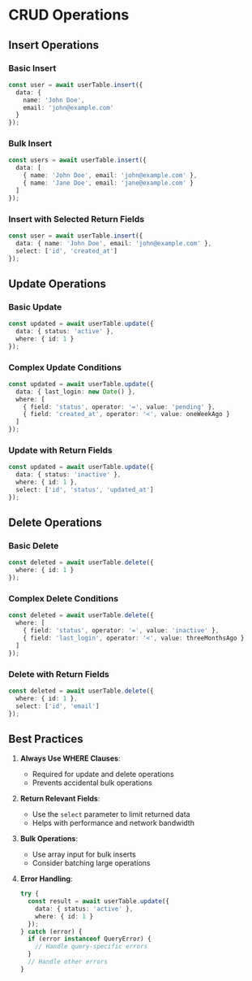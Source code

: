 # CRUD Operations

## Insert Operations

### Basic Insert

```typescript
const user = await userTable.insert({
  data: {
    name: 'John Doe',
    email: 'john@example.com'
  }
});
```

### Bulk Insert

```typescript
const users = await userTable.insert({
  data: [
    { name: 'John Doe', email: 'john@example.com' },
    { name: 'Jane Doe', email: 'jane@example.com' }
  ]
});
```

### Insert with Selected Return Fields

```typescript
const user = await userTable.insert({
  data: { name: 'John Doe', email: 'john@example.com' },
  select: ['id', 'created_at']
});
```

## Update Operations

### Basic Update

```typescript
const updated = await userTable.update({
  data: { status: 'active' },
  where: { id: 1 }
});
```

### Complex Update Conditions

```typescript
const updated = await userTable.update({
  data: { last_login: new Date() },
  where: [
    { field: 'status', operator: '=', value: 'pending' },
    { field: 'created_at', operator: '<', value: oneWeekAgo }
  ]
});
```

### Update with Return Fields

```typescript
const updated = await userTable.update({
  data: { status: 'inactive' },
  where: { id: 1 },
  select: ['id', 'status', 'updated_at']
});
```

## Delete Operations

### Basic Delete

```typescript
const deleted = await userTable.delete({
  where: { id: 1 }
});
```

### Complex Delete Conditions

```typescript
const deleted = await userTable.delete({
  where: [
    { field: 'status', operator: '=', value: 'inactive' },
    { field: 'last_login', operator: '<', value: threeMonthsAgo }
  ]
});
```

### Delete with Return Fields

```typescript
const deleted = await userTable.delete({
  where: { id: 1 },
  select: ['id', 'email']
});
```

## Best Practices

1. **Always Use WHERE Clauses**:
   - Required for update and delete operations
   - Prevents accidental bulk operations

2. **Return Relevant Fields**:
   - Use the `select` parameter to limit returned data
   - Helps with performance and network bandwidth

3. **Bulk Operations**:
   - Use array input for bulk inserts
   - Consider batching large operations

4. **Error Handling**:
   ```typescript
   try {
     const result = await userTable.update({
       data: { status: 'active' },
       where: { id: 1 }
     });
   } catch (error) {
     if (error instanceof QueryError) {
       // Handle query-specific errors
     }
     // Handle other errors
   }
   ```